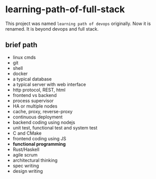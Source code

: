 # learning-path-of-full-stack

This project was named `learning path of devops` originally. Now it is renamed. It is beyond devops and full stack.

## brief path

- linux cmds
- git
- shell
- docker
- a typical database
- a typical server with web interface
- http protocol, REST, html
- frontend vs backend
- process supervisor
- HA or multiple nodes
- cache, proxy, reverse-proxy
- continuous deployment
- backend coding using nodejs 
- unit test, functional test and system test
- C and CMake
- frontend coding using JS
- __functional programming__
- Rust/Haskell
- agile scrum
- architectural thinking
- spec writing
- design writing

